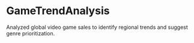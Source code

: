 # GameTrendAnalysis
Analyzed global video game sales to identify regional trends and suggest genre prioritization.
